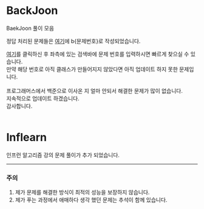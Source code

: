 # BackJoon

BaekJoon 풀이 모음

정답 처리된 문제들은 [여기](https://github.com/Hounds1/BaekJoon/tree/main/src/clear)에 b{문제번호}로 작성되었습니다.

[여기](https://github.com/Hounds1/BaekJoon/tree/main/src/clear)를 클릭하신 후 좌측에 있는 검색바에 문제 번호를
입력하시면 빠르게 찾으실 수 있습니다. <br>
만약 해당 번호로 아직 클래스가 만들어지지 않았다면 아직 업데이트 하지 못한 문제입니다.
<br>
<br>
프로그래머스에서 백준으로 이사온 지 얼마 안되서 해결한 문제가 많이 없습니다.<br>
지속적으로 업데이트 하겠습니다.<br>
감사합니다.<br>
<br>

# Inflearn

인프런 알고리즘 강의 문제 풀이가 추가 되었습니다.

---
### 주의
1. 제가 문제를 해결한 방식이 최적의 성능을 보장하지 않습니다.<br>
2. 제가 푸는 과정에서 애매하다 생각 했던 문제는 추석이 함께 있습니다.

